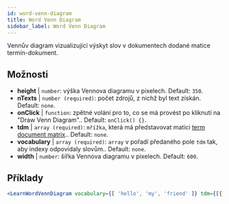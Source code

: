 ```yaml
---
id: word-venn-diagram
title: Word Venn Diagram
sidebar_label: Word Venn Diagram
---
```


Vennův diagram vizualizující výskyt slov v dokumentech dodané matice termín-dokument.

## Možnosti

* __height__ | `number`: výška Vennova diagramu v pixelech. Default: `350`.
* __nTexts__ | `number (required)`: počet zdrojů, z nichž byl text získán. Default: `none`.
* __onClick__ | `function`: zpětné volání pro to, co se má provést po kliknutí na "Draw Venn Diagram".. Default: `onClick() {}`.
* __tdm__ | `array (required)`: `mřížka`, která má představovat matici [term document matrix](https://en.wikipedia.org/wiki/Document-term_matrix).. Default: `none`.
* __vocabulary__ | `array (required)`: `array` v pořadí předaného pole `tdm` tak, aby indexy odpovídaly slovům.. Default: `none`.
* __width__ | `number`: šířka Vennova diagramu v pixelech. Default: `600`.


## Příklady

```jsx live
<LearnWordVennDiagram vocabulary={[ 'hello', 'my', 'friend' ]} tdm={[{ "0": 1, "1": 1, "2": 1}, { "0": 1, "1": 0, "2": 1 }, { "0": 1, "1": 1, "2": 1}]} nTexts={2} />
```

